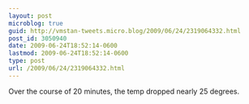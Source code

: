 ```yaml
---
layout: post
microblog: true
guid: http://vmstan-tweets.micro.blog/2009/06/24/2319064332.html
post_id: 3050940
date: 2009-06-24T18:52:14-0600
lastmod: 2009-06-24T18:52:14-0600
type: post
url: /2009/06/24/2319064332.html
---
```

Over the course of 20 minutes, the temp dropped nearly 25 degrees.

